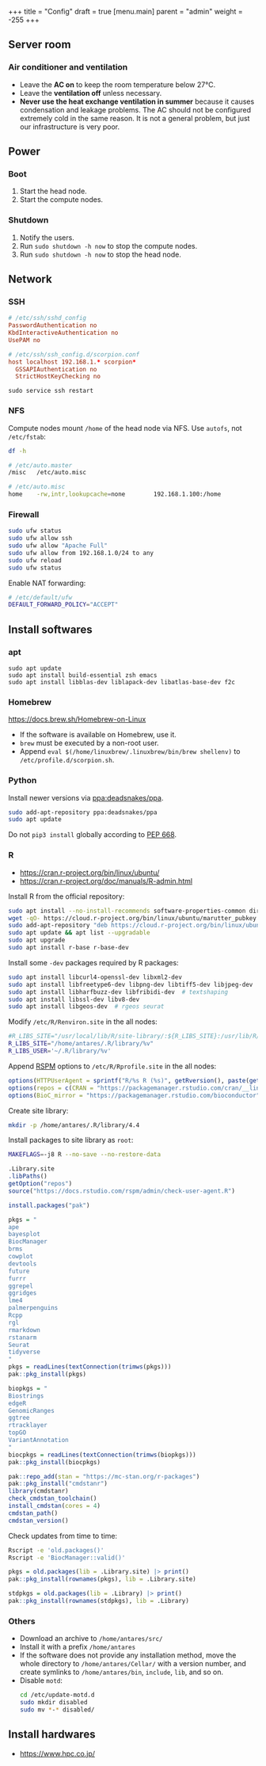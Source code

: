 +++
title = "Config"
draft = true
[menu.main]
  parent = "admin"
  weight = -255
+++


## Server room

### Air conditioner and ventilation

- Leave the **AC on** to keep the room temperature below 27℃.
- Leave the **ventilation off** unless necessary.
- **Never use the heat exchange ventilation in summer**
  because it causes condensation and leakage problems.
  The AC should not be configured extremely cold in the same reason.
  It is not a general problem, but just our infrastructure is very poor.


## Power

### Boot

1.  Start the head node.
1.  Start the compute nodes.

### Shutdown

1.  Notify the users.
1.  Run `sudo shutdown -h now` to stop the compute nodes.
1.  Run `sudo shutdown -h now` to stop the head node.


## Network

### SSH

```conf
# /etc/ssh/sshd_config
PasswordAuthentication no
KbdInteractiveAuthentication no
UsePAM no

# /etc/ssh/ssh_config.d/scorpion.conf
host localhost 192.168.1.* scorpion*
  GSSAPIAuthentication no
  StrictHostKeyChecking no
```
`sudo service ssh restart`


### NFS

Compute nodes mount `/home` of the head node via NFS.
Use `autofs`, not `/etc/fstab`:
```sh
df -h

# /etc/auto.master
/misc   /etc/auto.misc

# /etc/auto.misc
home    -rw,intr,lookupcache=none        192.168.1.100:/home
```

### Firewall

```sh
sudo ufw status
sudo ufw allow ssh
sudo ufw allow "Apache Full"
sudo ufw allow from 192.168.1.0/24 to any
sudo ufw reload
sudo ufw status
```

Enable NAT forwarding:
```sh
# /etc/default/ufw
DEFAULT_FORWARD_POLICY="ACCEPT"
```


## Install softwares

### apt

```
sudo apt update
sudo apt install build-essential zsh emacs
sudo apt install libblas-dev liblapack-dev libatlas-base-dev f2c
```

### Homebrew

https://docs.brew.sh/Homebrew-on-Linux

- If the software is available on Homebrew, use it.
- `brew` must be executed by a non-root user.
- Append `eval $(/home/linuxbrew/.linuxbrew/bin/brew shellenv)` to `/etc/profile.d/scorpion.sh`.


### Python

Install newer versions via [ppa:deadsnakes/ppa](https://launchpad.net/~deadsnakes/+archive/ubuntu/ppa).
```sh
sudo add-apt-repository ppa:deadsnakes/ppa
sudo apt update
```

Do not `pip3 install` globally according to [PEP 668](https://peps.python.org/pep-0668/).


### R

- https://cran.r-project.org/bin/linux/ubuntu/
- https://cran.r-project.org/doc/manuals/R-admin.html

Install R from the official repository:
```sh
sudo apt install --no-install-recommends software-properties-common dirmngr
wget -qO- https://cloud.r-project.org/bin/linux/ubuntu/marutter_pubkey.asc | sudo tee -a /etc/apt/trusted.gpg.d/cran_ubuntu_key.asc
sudo add-apt-repository "deb https://cloud.r-project.org/bin/linux/ubuntu $(lsb_release -cs)-cran40/"
sudo apt update && apt list --upgradable
sudo apt upgrade
sudo apt install r-base r-base-dev
```

Install some `-dev` packages required by R packages:
```sh
sudo apt install libcurl4-openssl-dev libxml2-dev
sudo apt install libfreetype6-dev libpng-dev libtiff5-dev libjpeg-dev  # ragg
sudo apt install libharfbuzz-dev libfribidi-dev  # textshaping
sudo apt install libssl-dev libv8-dev
sudo apt install libgeos-dev  # rgeos seurat
```

Modify `/etc/R/Renviron.site` in the all nodes:
```sh
#R_LIBS_SITE="/usr/local/lib/R/site-library/:${R_LIBS_SITE}:/usr/lib/R/library"
R_LIBS_SITE="/home/antares/.R/library/%v"
R_LIBS_USER='~/.R/library/%v'
```

Append [RSPM](https://packagemanager.rstudio.com/) options to `/etc/R/Rprofile.site` in the all nodes:
```r
options(HTTPUserAgent = sprintf("R/%s R (%s)", getRversion(), paste(getRversion(), R.version["platform"], R.version["arch"], R.version["os"])))
options(repos = c(CRAN = "https://packagemanager.rstudio.com/cran/__linux__/jammyt/latest"))
options(BioC_mirror = "https://packagemanager.rstudio.com/bioconductor")
```

Create site library:
```sh
mkdir -p /home/antares/.R/library/4.4
```

Install packages to site library as `root`:
```sh
MAKEFLAGS=-j8 R --no-save --no-restore-data
```
```r
.Library.site
.libPaths()
getOption("repos")
source("https://docs.rstudio.com/rspm/admin/check-user-agent.R")

install.packages("pak")

pkgs = "
ape
bayesplot
BiocManager
brms
cowplot
devtools
future
furrr
ggrepel
ggridges
lme4
palmerpenguins
Rcpp
rgl
rmarkdown
rstanarm
Seurat
tidyverse
"
pkgs = readLines(textConnection(trimws(pkgs)))
pak::pkg_install(pkgs)

biopkgs = "
Biostrings
edgeR
GenomicRanges
ggtree
rtracklayer
topGO
VariantAnnotation
"
biocpkgs = readLines(textConnection(trimws(biopkgs)))
pak::pkg_install(biocpkgs)

pak::repo_add(stan = "https://mc-stan.org/r-packages")
pak::pkg_install("cmdstanr")
library(cmdstanr)
check_cmdstan_toolchain()
install_cmdstan(cores = 4)
cmdstan_path()
cmdstan_version()
```

Check updates from time to time:
```sh
Rscript -e 'old.packages()'
Rscript -e 'BiocManager::valid()'
```
```r
pkgs = old.packages(lib = .Library.site) |> print()
pak::pkg_install(rownames(pkgs), lib = .Library.site)

stdpkgs = old.packages(lib = .Library) |> print()
pak::pkg_install(rownames(stdpkgs), lib = .Library)
```


### Others

- Download an archive to `/home/antares/src/`
- Install it with a prefix `/home/antares`
- If the software does not provide any installation method,
  move the whole directory to `/home/antares/Cellar/` with a version number,
  and create symlinks to `/home/antares/bin`, `include`, `lib`, and so on.
- Disable `motd`:
  ```sh
  cd /etc/update-motd.d
  sudo mkdir disabled
  sudo mv *-* disabled/
  ```

## Install hardwares

-   https://www.hpc.co.jp/
